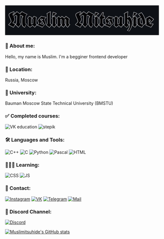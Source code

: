 [![Header](https://github.com/muslimitsuhide/muslimitsuhide/blob/main/assets/ty.jpg)](https://www.instagram.com/muslimitsuhide/)

### 👤 About me:
Hello, my name is Muslim. I'm a begginer frontend developer

### 📍 Location:
Russia, Moscow

### 🏢 University:
Bauman Moscow State Technical University (BMSTU)

### ✅ Сompleted courses:
![VK education](https://img.shields.io/badge/-vk_education_preparatory_program_in_C/C++_programming-1E3647?style=for-the-badge&logo=vk&logoColor=1E90FF)
![stepik](https://img.shields.io/badge/-stepik_Web-Development_for_Beginners_HTML_and_CSS-1E3647?style=for-the-badge&logo=stepik&logoColor=1E90FF)

### 🛠 Languages and Tools:
![C++](https://img.shields.io/badge/-C++-165960?style=for-the-badge&logo=C%2b%2b&logoColor=1E90FF)
![C](https://img.shields.io/badge/-C-165960?style=for-the-badge&logo=C&logoColor=4169E1)
![Python](https://img.shields.io/badge/-Python-165960?style=for-the-badge&logo=python&logoColor=orange)
![Pascal](https://img.shields.io/badge/-Pascal-165960?style=for-the-badge&logo=pascal&logoColor=orange)
![HTML](https://img.shields.io/badge/-HTML-165960?style=for-the-badge&logo=https://github.com/muslimitsuhide/muslimitsuhide/blob/main/assets/html5.jpg&logoColor=1E90FF)

### 👨🏻‍💻 Learning:
![CSS](https://img.shields.io/badge/-CSS-1B747E?style=for-the-badge&logo=CascadingStyleSheets&logoColor=1E90FF)
![JS](https://img.shields.io/badge/-JavaScript-1B747E?style=for-the-badge&logo=JavaScript&logoColor=)

### 📲 Contact:
[![Instagram](https://img.shields.io/badge/-Instagram-21959B?style=for-the-badge&logo=instagram&logoColor=FF7F50)](https://www.instagram.com/muslimitsuhide/)
[![VK](https://img.shields.io/badge/-vkontakte-21959B?style=for-the-badge&logo=vk&logoColor=4169E1)](https://vk.com/muslimitsuhide)
[![Telegram](https://img.shields.io/badge/-telegram-21959B?style=for-the-badge&logo=telegram&logoColor=4169E1)](https://t.me/muslimitsuhide)
[![Mail](https://img.shields.io/badge/-mail-21959B?style=for-the-badge&logo=mail.ru&logoColor=FF7F50)](https://e.mail.ru/cgi-bin/sentmsg?To=mamad.muslim@mail.ru&from=otvet&afterReload=1)

### 👥 Discord Channel:
[![Discord](https://img.shields.io/badge/-discord-2AB2C6?style=for-the-badge&logo=discord&logoColor=)](https://discord.gg/nKWkjdGN)

[![Muslimitsuhide's GitHub stats](https://github-readme-stats.vercel.app/api?username=muslimitsuhide&show_icons=true&theme=cobalt&hide=issues,contribs)](https://github.com/muslimitsuhide/)
